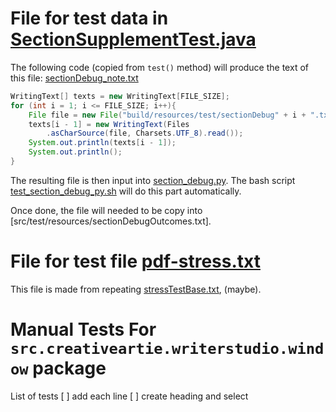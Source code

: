 # File for test data in [SectionSupplementTest.java](../../src/test/java/com/creativeartie/writerstudio/lang/markup/SectionSupplementTest.java)

The following code (copied from `test()` method) will produce the text of this
file: [sectionDebug_note.txt](sectionDebug_note.txt)
~~~java
WritingText[] texts = new WritingText[FILE_SIZE];
for (int i = 1; i <= FILE_SIZE; i++){
    File file = new File("build/resources/test/sectionDebug" + i + ".txt");
    texts[i - 1] = new WritingText(Files
        .asCharSource(file, Charsets.UTF_8).read());
    System.out.println(texts[i - 1]);
    System.out.println();
}
~~~

The resulting file is then input into [section_debug.py](section_debug.py). The bash script
[test_section_debug_py.sh](test_section_debug_py.sh) will do this part automatically.

Once done, the file will needed to be copy into
[src/test/resources/sectionDebugOutcomes.txt].

# File for test file [pdf-stress.txt](src/test/resources/pdf-stress.txt)
This file is made from repeating [stressTestBase.txt](), (maybe).

# Manual Tests For `src.creativeartie.writerstudio.window` package

List of tests
[ ] add each line
[ ] create heading and select
